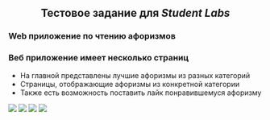 <h2 align="center" >Тестовое задание для <b><i>Student Labs</i></b></h3>

<h3 >Web приложение по чтению афоризмов</h3>

<h3>Веб приложение имеет несколько страниц</h4>

<ul>
  <li>На главной представлены лучшие афоризмы из разных категорий</li>
  <li>Страницы, отображающие афоризмы из конкретной категории</li>
  <li>Также есть возможность поставить лайк понравившемуся афоризму</li>
</ul>

<div display="flex">
  <img src="https://img.shields.io/badge/react-%2320232a.svg?style=for-the-badge&logo=react&logoColor=%2361DAFB"/>
  <img src="https://img.shields.io/badge/Next-black?style=for-the-badge&logo=next.js&logoColor=white"/>
  <img src="https://img.shields.io/badge/typescript-%23007ACC.svg?style=for-the-badge&logo=typescript&logoColor=white"/>
  <img src="https://img.shields.io/badge/tailwindcss-%2338B2AC.svg?style=for-the-badge&logo=tailwind-css&logoColor=white"/>
</div>


